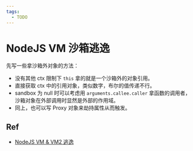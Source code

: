 ```yaml
---
tags:
  - TODO
---
```


# NodeJS VM 沙箱逃逸

先写一些拿沙箱外对象的方法：

- 没有其他 ctx 限制下 `this` 拿的就是一个沙箱外的对象引用。 
- 直接获取 ctx 中的引用对象，类似数字，布尔的值传递不行。
- sandbox 为 null 时可以考虑用 `arguments.callee.caller` 拿函数的调用者，沙箱对象在外部调用时显然是外部的作用域。
- 同上，也可以写 Proxy 对象来劫持属性从而触发。

## Ref
- [NodeJS VM & VM2 逃逸](https://xz.aliyun.com/t/11859)